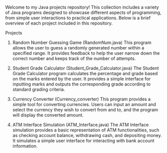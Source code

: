 Welcome to my Java projects repository! This collection includes a variety of Java programs designed to showcase different aspects of programming, from simple user interactions to practical applications. Below is a brief overview of each project included in this repository.

Projects
1. Random Number Guessing Game (RandomNum.java)
This program allows the user to guess a randomly generated number within a specified range. It provides feedback to help the user narrow down the correct number and keeps track of the number of attempts.

2. Student Grade Calculator (Student_Grade_Calculator.java)
The Student Grade Calculator program calculates the percentage and grade based on the marks entered by the user. It provides a simple interface for inputting marks and outputs the corresponding grade according to standard grading criteria.

3. Currency Converter (Currency_converter)
This program provides a simple tool for converting currencies. Users can input an amount and select the currency they wish to convert from and to, and the program will display the converted amount.

4. ATM Interface Simulation (ATM_Interface.java)
The ATM Interface simulation provides a basic representation of ATM functionalities, such as checking account balance, withdrawing cash, and depositing money. It simulates a simple user interface for interacting with bank account information.
